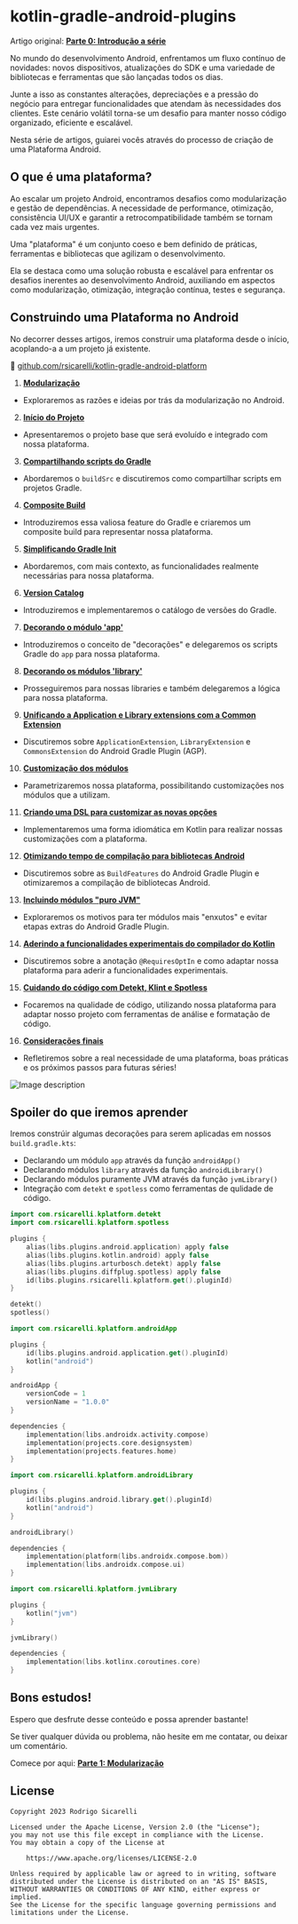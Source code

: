# kotlin-gradle-android-plugins

Artigo original: [**Parte 0: Introdução a série**](https://dev.to/rsicarelli/android-plataforma-parte-0-introducao-a-serie-1ffe)

No mundo do desenvolvimento Android, enfrentamos um fluxo contínuo de novidades: novos dispositivos, atualizações do SDK e uma variedade de bibliotecas e ferramentas que são lançadas todos os dias.

Junte a isso as constantes alterações, depreciações e a pressão do negócio para entregar funcionalidades que atendam às necessidades dos clientes. Este cenário volátil torna-se um desafio para manter nosso código organizado, eficiente e escalável.

Nesta série de artigos, guiarei vocês através do processo de criação de uma Plataforma Android.

## O que é uma plataforma?

Ao escalar um projeto Android, encontramos desafios como modularização e gestão de dependências. A necessidade de performance, otimização, consistência UI/UX e garantir a retrocompatibilidade também se tornam cada vez mais urgentes.

Uma "plataforma" é um conjunto coeso e bem definido de práticas, ferramentas e bibliotecas que agilizam o desenvolvimento.

Ela se destaca como uma solução robusta e escalável para enfrentar os desafios inerentes ao desenvolvimento Android, auxiliando em aspectos como modularização, otimização, integração contínua, testes e segurança.

## Construindo uma Plataforma no Android
No decorrer desses artigos, iremos construir uma plataforma desde o início, acoplando-a a um projeto já existente.

🔗 [github.com/rsicarelli/kotlin-gradle-android-platform](https://github.com/rsicarelli/kotlin-gradle-android-platform)

1. [**Modularização**](https://dev.to/rsicarelli/android-plataforma-parte-1-modularizacao-2016)
  - Exploraremos as razões e ideias por trás da modularização no Android.
2. [**Início do Projeto**](https://dev.to/rsicarelli/android-plataforma-parte-2-inicio-do-projeto-34jg)
  - Apresentaremos o projeto base que será evoluído e integrado com nossa plataforma.
3. [**Compartilhando scripts do Gradle**](https://dev.to/rsicarelli/android-plataforma-parte-3-compartilhando-scripts-do-gradle-5ak3)
  - Abordaremos o `buildSrc` e discutiremos como compartilhar scripts em projetos Gradle.
4. [**Composite Build**](https://dev.to/rsicarelli/android-plataforma-parte-4-composite-build-lgk)
  - Introduziremos essa valiosa feature do Gradle e criaremos um composite build para representar nossa plataforma.
5. [**Simplificando Gradle Init**](https://dev.to/rsicarelli/android-plataforma-parte-5-simplificando-gradle-init-1b55)
  - Abordaremos, com mais contexto, as funcionalidades realmente necessárias para nossa plataforma.
6. [**Version Catalog**](https://dev.to/rsicarelli/android-plataforma-parte-6-version-catalog-59ob)
  - Introduziremos e implementaremos o catálogo de versões do Gradle.
7. [**Decorando o módulo 'app'**](https://dev.to/rsicarelli/android-plataforma-parte-7-decorando-o-modulo-app-2ah4)
  - Introduziremos o conceito de "decorações" e delegaremos os scripts Gradle do `app` para nossa plataforma.
8. [**Decorando os módulos 'library'**](https://dev.to/rsicarelli/android-plataforma-parte-8-decorando-os-modulo-library-4mm0)
  - Prosseguiremos para nossas libraries e também delegaremos a lógica para nossa plataforma.
9. [**Unificando a Application e Library extensions com a Common Extension**](https://dev.to/rsicarelli/android-plataforma-parte-9-unificando-a-application-e-library-extensions-com-a-common-extension-19gc)
  - Discutiremos sobre `ApplicationExtension`, `LibraryExtension` e `CommonsExtension` do Android Gradle Plugin (AGP).
10. [**Customização dos módulos**](https://dev.to/rsicarelli/android-plataforma-parte-10-customizacao-dos-modulos-2a7)
- Parametrizaremos nossa plataforma, possibilitando customizações nos módulos que a utilizam.
11. [**Criando uma DSL para customizar as novas opções**](https://dev.to/rsicarelli/android-plataforma-parte-11-criando-uma-dsl-para-customizar-as-novas-opcoes-1m1e)
- Implementaremos uma forma idiomática em Kotlin para realizar nossas customizações com a plataforma.
12. [**Otimizando tempo de compilação para bibliotecas Android**](https://dev.to/rsicarelli/android-plataforma-parte-12-otimizando-tempo-de-compilacao-para-bibliotecas-android-3g36)
- Discutiremos sobre as `BuildFeatures` do Android Gradle Plugin e otimizaremos a compilação de bibliotecas Android.
13. [**Incluindo módulos "puro JVM"**](https://dev.to/rsicarelli/android-plataforma-parte-13-incluindo-modulos-puro-jvm-4f61)
- Exploraremos os motivos para ter módulos mais "enxutos" e evitar etapas extras do Android Gradle Plugin.
14. [**Aderindo a funcionalidades experimentais do compilador do Kotlin**](https://dev.to/rsicarelli/android-plataforma-parte-14-aderindo-a-funcionalidades-experimentais-do-compilador-do-kotlin-3b0g)
- Discutiremos sobre a anotação `@RequiresOptIn` e como adaptar nossa plataforma para aderir a funcionalidades experimentais.
15. [**Cuidando do código com Detekt, Klint e Spotless**](https://dev.to/rsicarelli/android-plataforma-parte-15-cuidando-do-codigo-com-detekt-klint-e-spotless-50n7)
- Focaremos na qualidade de código, utilizando nossa plataforma para adaptar nosso projeto com ferramentas de análise e formatação de código.
16. [**Considerações finais**](https://dev.to/rsicarelli/android-plataforma-parte-16-consideracoes-finais-53f2)
- Refletiremos sobre a real necessidade de uma plataforma, boas práticas e os próximos passos para futuras séries!

![Image description](https://dev-to-uploads.s3.amazonaws.com/uploads/articles/sjeq93uk3vdzdp6sv0ja.png)

## Spoiler do que iremos aprender

Iremos constrúir algumas decorações para serem aplicadas em nossos `build.gradle.kts`:
- Declarando um módulo `app` através da função `androidApp()`
- Declarando módulos `library` através da função `androidLibrary()`
- Declarando módulos puramente JVM através da função `jvmLibrary()`
- Integração com `detekt` e `spotless` como ferramentas de qulidade de código.

```kotlin
import com.rsicarelli.kplatform.detekt
import com.rsicarelli.kplatform.spotless

plugins {
    alias(libs.plugins.android.application) apply false
    alias(libs.plugins.kotlin.android) apply false
    alias(libs.plugins.arturbosch.detekt) apply false
    alias(libs.plugins.diffplug.spotless) apply false
    id(libs.plugins.rsicarelli.kplatform.get().pluginId)
}

detekt()
spotless()
```
```kotlin
import com.rsicarelli.kplatform.androidApp

plugins {
    id(libs.plugins.android.application.get().pluginId)
    kotlin("android")
}

androidApp {
    versionCode = 1
    versionName = "1.0.0"
}

dependencies {
    implementation(libs.androidx.activity.compose)
    implementation(projects.core.designsystem)
    implementation(projects.features.home)
}
```
```kotlin
import com.rsicarelli.kplatform.androidLibrary

plugins {
    id(libs.plugins.android.library.get().pluginId)
    kotlin("android")
}

androidLibrary()

dependencies {
    implementation(platform(libs.androidx.compose.bom))
    implementation(libs.androidx.compose.ui)
}
```
```kotlin
import com.rsicarelli.kplatform.jvmLibrary

plugins {
    kotlin("jvm")
}

jvmLibrary()

dependencies {
    implementation(libs.kotlinx.coroutines.core)
}
```

## Bons estudos!
Espero que desfrute desse conteúdo e possa aprender bastante!

Se tiver qualquer dúvida ou problema, não hesite em me contatar, ou deixar um comentário.

Comece por aqui: [**Parte 1: Modularização**](https://dev.to/rsicarelli/android-plataforma-parte-1-modularizacao-2016)

## License

```
Copyright 2023 Rodrigo Sicarelli

Licensed under the Apache License, Version 2.0 (the "License");
you may not use this file except in compliance with the License.
You may obtain a copy of the License at

    https://www.apache.org/licenses/LICENSE-2.0

Unless required by applicable law or agreed to in writing, software
distributed under the License is distributed on an "AS IS" BASIS,
WITHOUT WARRANTIES OR CONDITIONS OF ANY KIND, either express or implied.
See the License for the specific language governing permissions and
limitations under the License.
```

